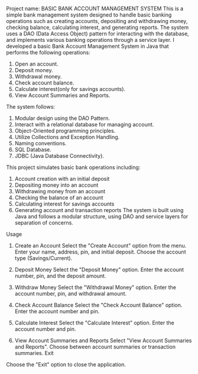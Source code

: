 Project name: BASIC BANK ACCOUNT MANAGEMENT SYSTEM
This is a simple bank management system designed to handle basic banking operations such as creating accounts, depositing and withdrawing money, checking balance, calculating interest, and generating reports. The system uses a DAO (Data Access Object) pattern for interacting with the database, and implements various banking operations through a service layer.
I developed a basic Bank Account Management System in Java that performs the following operations:
1. Open an account.
2. Deposit money.
3. Withdrawal money.
4. Check account balance.
5. Calculate interest(only for savings accounts).
6. View Account Summaries and Reports.

The system follows:
1. Modular design using the DAO Pattern.
2. Interact with a relational database for managing account.
3. Object-Oriented programming principles.
4. Utilize Collections and Exception Handling.
5. Naming conventions. 
6. SQL Database.
7. JDBC (Java Database Connectivity).



This project simulates basic bank operations including:

1. Account creation with an initial deposit
2. Depositing money into an account
3. Withdrawing money from an account
4. Checking the balance of an account
5. Calculating interest for savings accounts
6. Generating account and transaction reports
The system is built using Java and follows a modular structure, using DAO and service layers for separation of concerns.

Usage
1. Create an Account
    Select the "Create Account" option from the menu.
    Enter your name, address, pin, and initial deposit.
    Choose the account type (Savings/Current).

2. Deposit Money
    Select the "Deposit Money" option.
    Enter the account number, pin, and the deposit amount.
    
3. Withdraw Money
   Select the "Withdrawal Money" option.
   Enter the account number, pin, and withdrawal amount.
   
4. Check Account Balance
   Select the "Check Account Balance" option.
   Enter the account number and pin.

5. Calculate Interest
    Select the "Calculate Interest" option.
    Enter the account number and pin.
    
6. View Account Summaries and Reports
    Select "View Account Summaries and Reports".
    Choose between account summaries or transaction summaries.
    Exit

Choose the "Exit" option to close the application.

